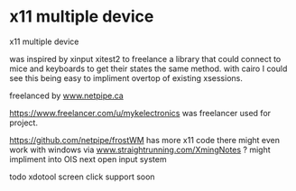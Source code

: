 # x11 multiple device
x11 multiple device

was inspired by xinput xitest2 to freelance a library that could connect to mice and keyboards to get their states the same method. with cairo I could see this being easy to impliment overtop of existing xsessions.

freelanced by www.netpipe.ca

https://www.freelancer.com/u/mykelectronics was freelancer used for project.


https://github.com/netpipe/frostWM has more x11 code there
might even work with windows via www.straightrunning.com/XmingNotes ?
might impliment into OIS next open input system




todo
xdotool screen click support soon
